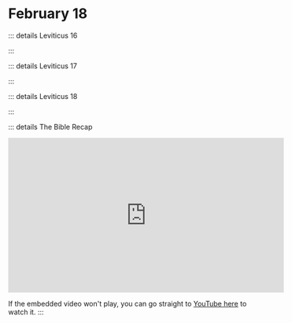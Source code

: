 # February 18

::: details Leviticus 16
<!--@include: @/bible/translations/bsb/03_lev/016.md-->
:::

::: details Leviticus 17
<!--@include: @/bible/translations/bsb/03_lev/017.md-->
:::

::: details Leviticus 18
<!--@include: @/bible/translations/bsb/03_lev/018.md-->
:::

::: details The Bible Recap
<iframe width="560" height="315" src="https://www.youtube.com/embed/-WrJWmeYIHo?si=AG-4r13A860JQIUg" title="YouTube video player" frameborder="0" allow="accelerometer; autoplay; clipboard-write; encrypted-media; gyroscope; picture-in-picture; web-share" referrerpolicy="strict-origin-when-cross-origin" allowfullscreen></iframe>

If the embedded video won't play, you can go straight to [YouTube here](https://youtu.be/-WrJWmeYIHo?si=AG-4r13A860JQIUg) to watch it.
:::